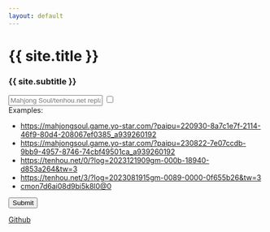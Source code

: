 ```yaml
---
layout: default
---
```


# {{ site.title }}

### {{ site.subtitle }}

<form method="POST" action="/redirect" name="main-form" style="flex: 1; display: flex; flex-direction: column">
  <span class="input-popout"></span>
  <div class="input-bar">
    <input placeholder="Mahjong Soul/tenhou.net replay URL, or Riichi City replay ID" data-1p-ignore name="url" class="main-input" id="main-input" value=""/>
    <input type="checkbox" id="help"/>
    <label for="help" class="help"></label>
    <div class="help-popup">
      Examples:
      <ul>
        <li><a href="#" onclick="main_input.value = this.innerText; toggle_popouts(); return false;">https://mahjongsoul.game.yo-star.com/?paipu=220930-8a7c1e7f-2114-46f9-80d4-208067ef0385_a939260192</a></li>
        <li><a href="#" onclick="main_input.value = this.innerText; toggle_popouts(); return false;">https://mahjongsoul.game.yo-star.com/?paipu=230822-7e07ccdb-9bb9-4957-8746-74cbf49501ca_a939260192</a></li>
        <li><a href="#" onclick="main_input.value = this.innerText; toggle_popouts(); return false;">https://tenhou.net/0/?log=2023121909gm-000b-18940-d853a264&tw=3</a></li>
        <li><a href="#" onclick="main_input.value = this.innerText; toggle_popouts(); return false;">https://tenhou.net/3/?log=2023081915gm-0089-0000-0f655b26&tw=3</a></li>
        <li><a href="#" onclick="main_input.value = this.innerText; toggle_popouts(); return false;">cmon7d6ai08d9bi5k8l0@0</a></li>
      </ul>
    </div>
    <button type="submit" id="main-button">Submit</button>
  </div>
  <!--
  <span class="input-popout">
    <input name="username" class="second-input"/>
  </span>
  -->
</form>

<div class="result"></div>

<a class="github" href="https://github.com/Longhorn-Riichi/InjusticeJudge">Github</a>




















<script type="text/javascript">
const majsoul_regex = /([a-z0-9]{6}-[a-z0-9]{8}-[a-z0-9]{4}-[a-z0-9]{4}-[a-z0-9]{4}-[a-z0-9]{12})(_a\d+)?(_[0-3])?/;
const tenhou_regex = /(\d{10}gm-\d{4}-\d{4,}-[0-9a-f]{8})(&tw=\d+)?/;
const riichicity_regex = /([a-z0-9]{20})(@.*)?/;
const main_input = document.getElementById("main-input");
const main_button = document.getElementById("main-button");

function toggle_popouts() {
  const popouts = [...document.querySelectorAll(".input-popout")];
  if (main_input.value.match(majsoul_regex)) {
    popouts.forEach(elem => elem.classList.add("majsoul"));
    popouts.forEach(elem => elem.classList.remove("tenhou"));
    popouts.forEach(elem => elem.classList.remove("riichicity"));
  } else if (main_input.value.match(tenhou_regex)) {
    popouts.forEach(elem => elem.classList.remove("majsoul"));
    popouts.forEach(elem => elem.classList.add("tenhou"));
    popouts.forEach(elem => elem.classList.remove("riichicity"));
  } else if (main_input.value.match(riichicity_regex)) {
    popouts.forEach(elem => elem.classList.remove("majsoul"));
    popouts.forEach(elem => elem.classList.remove("tenhou"));
    popouts.forEach(elem => elem.classList.add("riichicity"));
  } else {
    popouts.forEach(elem => elem.classList.remove("majsoul"));
    popouts.forEach(elem => elem.classList.remove("tenhou"));
    popouts.forEach(elem => elem.classList.remove("riichicity"));
  }
}

main_input.addEventListener("keyup", toggle_popouts);
toggle_popouts();

main_button.addEventListener("click", e => {main_button.innerText = "Loading...";});
</script>
